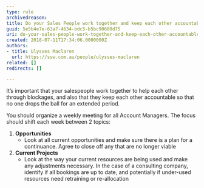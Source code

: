 ```yaml
---
type: rule
archivedreason: 
title: Do your Sales People work together and keep each other accountable?
guid: 5e5b4e7e-63a7-4634-bdc5-b5bc90680d75
uri: do-your-sales-people-work-together-and-keep-each-other-accountable
created: 2018-07-11T17:34:06.0000000Z
authors:
- title: Ulysses Maclaren
  url: https://ssw.com.au/people/ulysses-maclaren
related: []
redirects: []

---
```


It’s important that your salespeople work together to help each other through blockages, and also that they keep each other accountable so that no one drops the ball for an extended period.


<!--endintro-->

You should organize a weekly meeting for all Account Managers. The focus should shift each week between 2 topics:

1. **Opportunities**
    * Look at all current opportunities and make sure there is a plan for a continuance. Agree to close off any that are no longer viable
2. **Current Projects**
    * Look at the way your current resources are being used and make any adjustments necessary. In the case of a consulting company, identify if all bookings are up to date, and potentially if under-used resources need retraining or re-allocation
